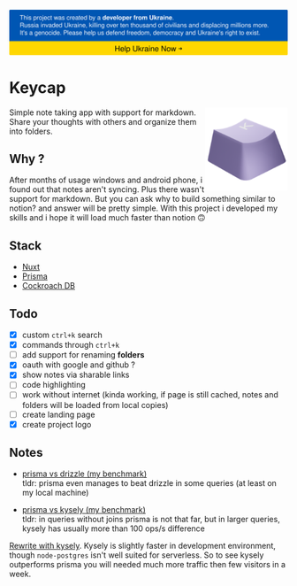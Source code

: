 [![SWUbanner](https://raw.githubusercontent.com/vshymanskyy/StandWithUkraine/main/banner-direct-single.svg)](https://stand-with-ukraine.pp.ua/)

# Keycap

<img src="public\android-chrome-192x192.png" align="right"
  alt="Purple keycap with capital letter K" width="150" height="150"/>

Simple note taking app with support for markdown. Share your thoughts with others and organize them into folders.

## Why ?

After months of usage windows and android phone, i found out that notes aren't syncing. Plus there wasn't support for markdown. But you can ask why to build something similar to notion? and answer will be pretty simple. With this project i developed my skills and i hope it will load much faster than notion 🙃

## Stack

- [Nuxt](https://nuxt.com/)
- [Prisma](https://prisma.io/)
- [Cockroach DB](https://www.cockroachlabs.com/product/)

## Todo

- [x] custom `ctrl+k` search
- [x] commands through `ctrl+k`
- [ ] add support for renaming __folders__
- [x] oauth with google and github ?
- [x] show notes via sharable links
- [ ] code highlighting
- [ ] work without internet (kinda working, if page is still cached, notes and folders will be loaded from local copies)
- [ ] create landing page
- [x] create project logo

## Notes

- [prisma vs drizzle (my benchmark)](./benchmarks/prisma-vs-drizzle/README.md)    
  tldr: prisma even manages to beat drizzle in some queries (at least on my local machine)

- [prisma vs kysely (my benchmark)](./benchmarks/prisma-vs-kysely/README.md)    
  tldr: in queries without joins prisma is not that far, but in larger queries, kysely has usually more than 100 ops/s difference

[Rewrite with kysely](https://github.com/logotip4ik/keycap/tree/feat/kysely). Kysely is slightly faster in development environment,
though `node-postgres` isn't well suited for serverless. So to see kysely outperforms prisma you will needed much more traffic then 
few visitors in a week.
